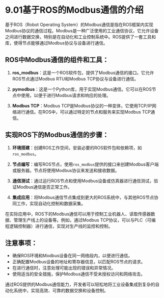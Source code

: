 # 9.01基于ROS的Modbus通信的介绍
基于ROS（Robot Operating System）的Modbus通信是指在ROS框架内实现Modbus协议的通信过程。Modbus是一种广泛使用的工业通信协议，它允许设备之间进行数据交换，特别是在自动化和工业控制系统中。ROS提供了一套工具和库，使得节点能够通过Modbus协议与设备进行通信。

## ROS中Modbus通信的组件和工具：

1. **ros_modbus**：这是一个ROS软件包，提供了Modbus通信的接口。它允许ROS节点通过Modbus RTU和Modbus TCP协议与设备进行通信。
    
2. **pymodbus**：这是一个Python库，用于实现Modbus通信。它可以在ROS节点中使用，以便于进行Modbus请求和响应的处理。
    
3. **Modbus TCP**：Modbus TCP是Modbus协议的一种变体，它使用TCP/IP网络进行通信。在ROS中，可以通过特定的节点和服务来实现Modbus TCP通信。
    

## 实现ROS下的Modbus通信的步骤：

1. **环境搭建**：创建ROS工作空间，安装必要的ROS软件包和依赖项，如`ros_modbus`。
    
2. **节点编写**：编写ROS节点，使用`ros_modbus`提供的接口来创建Modbus客户端或服务器。节点将使用Modbus协议来发送和接收数据。
    
3. **通信测试**：通过运行ROS节点和使用Modbus设备或仿真器进行通信测试，验证Modbus通信是否正常工作。
    
4. **集成应用**：将Modbus通信节点集成到更大的ROS系统中，与其他ROS节点协同工作，实现自动化控制和数据采集。

在实际应用中，ROS下的Modbus通信可以用于控制工业机器人、读取传感器数据、管理生产线上的设备等。例如，通过Modbus TCP协议，可以与PLC（可编程逻辑控制器）进行通信，实现对生产线的监控和控制。

## 注意事项：

- 确保ROS环境和Modbus设备在同一网络段内，以便进行通信。
- 正确配置Modbus设备的地址和寄存器信息，以匹配ROS节点的请求。
- 在进行通信时，注意处理可能出现的错误和异常情况。
- 使用适当的安全措施，保护Modbus通信不受未授权访问和网络攻击。

通过ROS提供的Modbus通信能力，开发者可以轻松地将工业设备集成到复杂的自动化系统中，实现高效、可靠的数据交换和设备控制。